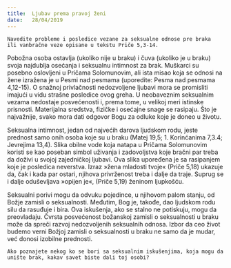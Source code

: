 ```yaml
---
title:  Ljubav prema pravoj ženi
date:   28/04/2019
---
```


`Navedite probleme i posledice vezane za seksualne odnose pre braka  ili vanbračne veze opisane u tekstu Priče 5,3-14. `

Pobožna osoba ostavlja (ukoliko nije u braku) i čuva (ukoliko je u braku) svoja najdublja osećanja i seksualnu intimnost za brak. Muškarci su posebno oslovljeni u Pričama Solomunovim, ali ista misao koja se odnosi na žene izražena je u Pesmi nad pesmama (uporedite: Pesma nad pesmama 4,12-15). O snažnoj privlačnosti nedo­zvoljene ljubavi mora se promisliti imajući u vidu strašne posledice ovog greha. U neobaveznim seksualnim vezama nedostaje posvećenosti i, prema tome, u velikoj meri istinske prisnosti. Materijalna sredstva, fizičke i osećajne snage se rasipaju. Što je najvažnije, svako mora dati odgovor Bogu za odluke koje je doneo u životu.

Seksualna intimnost, jedan od najvećih darova ljudskom rodu, jeste prednost samo onih osoba koje su u braku (Matej 19,5; 1. Korinćanima 7,3.4; Jevrejima 13,4). Slika obilne vode koja natapa u Pričama Solomunovim koristi se kao poseban simbol uživanja i zadovoljstva koje bračni par treba da doživi u svojoj zajedničkoj ljubavi. Ova slika upoređena je sa rasipanjem koje je posledica neverstva. Izraz »žena mladosti tvoje« (Priče 5,18) ukazuje da, čak i kada par ostari, njihova privrženost treba i dalje da traje. Suprug se i dalje oduševljava »opijen je«, (Priče 5,19) ženinom ljupkošću.

Seksualni porivi mogu da odvuku pojedince, u njihovom palom stanju, od Božje zamisli o seksualnosti. Međutim, Bog je, takođe, dao ljudskom rodu silu da rasuđuje i bira. Ova iskušenja, ako se stalno ne potiskuju, mogu da preovladaju. Čvrsta posvećenost božanskoj zamisli o seksualnosti u braku može da spreči razvoj nedozvoljenih seksualnih odnosa. Izbor da ceo život budemo verni Božjoj zamisli o seksualnosti u braku ne samo da je mudar, već donosi izobilne prednosti.

`Ako poznajete nekog ko se bori sa seksualnim iskušenjima, koja mogu da unište brak, kakav savet biste dali toj osobi? `
